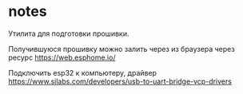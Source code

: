 # notes

Утилита для подготовки прошивки.

Получившуюся прошивку можно залить через из браузера через ресурс https://web.esphome.io/

Подключить esp32 к компьютеру, драйвер https://www.silabs.com/developers/usb-to-uart-bridge-vcp-drivers